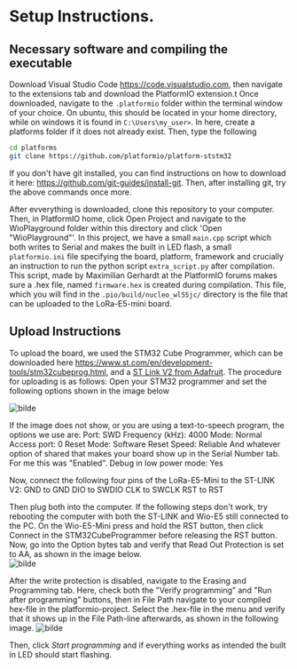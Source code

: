 # Setup Instructions.
## Necessary software and compiling the executable
Download Visual Studio Code <https://code.visualstudio.com>, then navigate to the extensions tab and download the PlatformIO extension.t Once downloaded, navigate to the ```.platformio``` folder within the terminal window of your choice. On ubuntu, this should be located in your home directory, while on windows it is found in ```C:\Users\my_user>```. In here, create a platforms folder if it does not already exist. Then, type the following 

```bash
cd platforms
git clone https://github.com/platformio/platform-ststm32
```
If you don't have git installed, you can find instructions on how to download it here: <https://github.com/git-guides/install-git>. Then, after installing git, try the above commands once more.

After evverything is downloaded, clone this repository to your computer. Then, in PlatformIO home, click Open Project and navigate to the WioPlayground folder within this directory and click 'Open "WioPlayground"'. In this project, we have a small ```main.cpp``` script which both writes to Serial and makes the built in LED flash, a small ```platformio.ini``` file specifying the board, platform, framework and crucially an instruction to run the python script ```extra_script.py``` after compilation. This script, made by Maximilian Gerhardt at the PlatformIO forums makes sure a .hex file, named ```firmware.hex``` is created during compilation. This file, which you will find in the ```.pio/build/nucleo_wl55jc/``` directory is the file that can be uploaded to the LoRa-E5-mini board. 

## Upload Instructions
To upload the board, we used the STM32 Cube Programmer, which can be downloaded here <https://www.st.com/en/development-tools/stm32cubeprog.html>, and a [ST Link V2 from Adafruit](https://www.adafruit.com/product/2548). The procedure for uploading is as follows: 
Open your STM32 programmer and set the following options shown in the image below

![bilde](https://user-images.githubusercontent.com/26024129/225601105-ae07751d-0471-4248-9f39-d06709f9ad06.png)

If the image does not show, or you are using a text-to-speech program, the options we use are:
Port: SWD 
Frequency (kHz): 4000 
Mode: Normal 
Access port: 0 
Reset Mode: Software Reset 
Speed: Reliable 
And whatever option of shared that makes your board show up in the Serial Number tab. For me this was "Enabled". 
Debug in low power mode: Yes

Now, connect the following four pins of the LoRa-E5-Mini to the ST-LINK V2: 
GND to GND 
DIO to SWDIO 
CLK to SWCLK 
RST to RST

Then plug both into the computer. If the following steps don't work, try rebooting the computer with both the ST-LINK and Wio-E5 still connected to the PC. On the Wio-E5-Mini press and hold the RST button, then click Connect in the STM32CubeProgrammer before releasing the RST button. Now, go into the Option bytes tab and verify that Read Out Protection is set to AA, as shown in the image below.  
![bilde](https://user-images.githubusercontent.com/26024129/225601551-cbef9a50-5d17-42a6-be6a-e81258ae6088.png)

After the write protection is disabled, navigate to the Erasing and Programming tab. Here, check both the "Verify programming" and "Run after programming" buttons, then in File Path navigate to your compiled hex-file in the platformio-project. Select the .hex-file in the menu and verify that it shows up in the File Path-line afterwards, as shown in the following image. 
![bilde](https://user-images.githubusercontent.com/26024129/225601899-6bd51291-44eb-4ea4-b44d-849f68cb8d72.png)

 Then, click *Start programming* and if everything works as intended the built in LED should start flashing.
